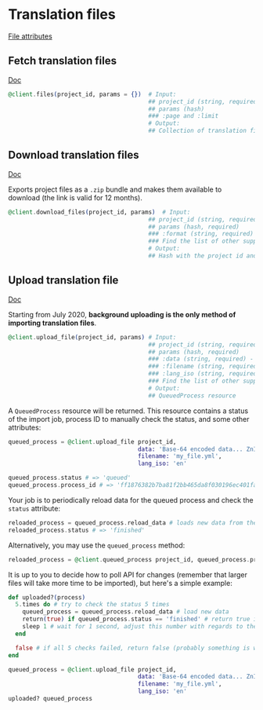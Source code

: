 # Translation files

[File attributes](https://app.lokalise.com/api2docs/curl/#object-files)

## Fetch translation files

[Doc](https://app.lokalise.com/api2docs/curl/#transition-list-all-files-get)

```elixir
@client.files(project_id, params = {})  # Input:
                                        ## project_id (string, required)
                                        ## params (hash)
                                        ### :page and :limit
                                        # Output:
                                        ## Collection of translation files available in the given project
```

## Download translation files

[Doc](https://app.lokalise.com/api2docs/curl/#transition-download-files-post)

Exports project files as a `.zip` bundle and makes them available to download (the link is valid for 12 months).

```elixir
@client.download_files(project_id, params)  # Input:
                                        ## project_id (string, required)
                                        ## params (hash, required)
                                        ### :format (string, required) - one of the file formats supported by Lokalise (json, xml, po etc).
                                        ### Find the list of other supported params at https://app.lokalise.com/api2docs/curl/#transition-download-files-post
                                        # Output:
                                        ## Hash with the project id and a "bundle_url" link
```

## Upload translation file

[Doc](https://app.lokalise.com/api2docs/curl/#transition-upload-a-file-post)

Starting from July 2020, **background uploading is the only method of importing translation files**.

```elixir
@client.upload_file(project_id, params) # Input:
                                        ## project_id (string, required)
                                        ## params (hash, required)
                                        ### :data (string, required) - base64-encoded data (the format must be supported by Lokalise)
                                        ### :filename (string, required)
                                        ### :lang_iso (string, required)
                                        ### Find the list of other supported params at https://app.lokalise.com/api2docs/curl/#transition-upload-a-file-post
                                        # Output:
                                        ## QueuedProcess resource
```

A `QueuedProcess` resource will be returned. This resource contains a status of the import job, process ID to manually check the status, and some other attributes:

```elixir
queued_process = @client.upload_file project_id,
                                     data: 'Base-64 encoded data... ZnI6DQogI...',
                                     filename: 'my_file.yml',
                                     lang_iso: 'en'

queued_process.status # => 'queued'
queued_process.process_id # => 'ff1876382b7ba81f2bb465da8f030196ec401fa6'
```

Your job is to periodically reload data for the queued process and check the `status` attribute:

```elixir
reloaded_process = queued_process.reload_data # loads new data from the API
reloaded_process.status # => 'finished'
```

Alternatively, you may use the `queued_process` method:

```elixir
reloaded_process = @client.queued_process project_id, queued_process.process_id
```

It is up to you to decide how to poll API for changes (remember that larger files will take more time to be imported), but here's a simple example:

```elixir
def uploaded?(process)
  5.times do # try to check the status 5 times
    queued_process = queued_process.reload_data # load new data
    return(true) if queued_process.status == 'finished' # return true is the upload has finished
    sleep 1 # wait for 1 second, adjust this number with regards to the upload size
  end

  false # if all 5 checks failed, return false (probably something is wrong)
end

queued_process = @client.upload_file project_id,
                                     data: 'Base-64 encoded data... ZnI6DQogI...',
                                     filename: 'my_file.yml',
                                     lang_iso: 'en'
uploaded? queued_process
```
